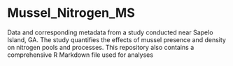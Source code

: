 # Mussel_Nitrogen_MS
Data and corresponding metadata from a study conducted near Sapelo Island, GA. The study quantifies the effects of mussel presence and density on nitrogen pools and processes. This repository also contains a comprehensive R Markdown file used for analyses
